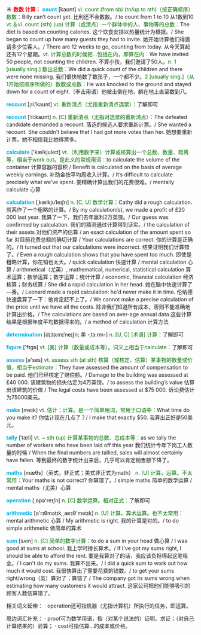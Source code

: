 ☀ <font color="red">**数数 计算：**</font>
<font color="sky blue">**count**</font> [kaʊnt] 
<font color="rgb(227, 108, 9)">vi. count (from sb) (to/up to sth)（按正确顺序）数数：</font>Billy can’t count yet. 比利还不会数数。/ to count from 1 to 10 从1数到10 <font color="rgb(227, 108, 9)">vt.＆vi. count (sth) (up) 计算（或清点）一个群体中的人、事物等的总数：</font>The diet is based on counting calories. 这个饮食安排以热量统计为根据。/ She began to count up how many guests they had to invite. 她开始计算他们得邀请多少位客人。/ There are 12 weeks to go, counting from today. 从今天算起还有12个星期。<font color="rgb(227, 108, 9)">vt. 计算总数的时候把…包括在内，即算在内：</font>We have invited 50 people, not counting the children. 不算小孩，我们邀请了50人。<font color="rgb(227, 108, 9)">n. 1 [usually sing.] 数出总数：</font>We did a quick count of the children and there were none missing. 我们很快地数了数孩子，一个都不少。<font color="rgb(227, 108, 9)">2 [usually sing.]（从1开始按顺序所做的）数数或点数：</font>He was knocked to the ground and stayed down for a count of eight.（拳击用语）他被击倒在地，躺在地上直至数到八。
           
<font color="sky blue">**recount**</font> [ˌri:ˈkaʊnt]
<font color="rgb(227, 108, 9)">vt. 重新清点（尤指重新清点选票）：</font>了解即可

<font color="sky blue">**recount**</font> [ˈri:kaʊnt]
<font color="rgb(227, 108, 9)">n. [C] 重新清点（尤指对选票的重新清点）：</font>The defeated candidate demanded a recount. 落选的候选人要求重新计票。/ She wanted a recount. She couldn't believe that I had got more votes than her. 她想要重新计票。她不相信我比她得票多。

<font color="sky blue">**calculate**</font> ['kælkjuleɪt] 
<font color="rgb(227, 108, 9)">vt.（利用数字来）计算或核算出一个总数、数量、距离等，相当于work out。是此义的常规用词：</font>to calculate the volume of the container 计算容器的容积 / Benefit is calculated on the basis of average weekly earnings. 补助金按平均周收入计算。/ It’s difficult to calculate precisely what we’ve spent. 要精确计算出我们的花费很难。/ mentally calculate 心算
           
<font color="sky blue">**calculation**</font> [ˌkælkjuˈleɪʃn]
<font color="rgb(227, 108, 9)">n. [C, U] 数学计算：</font>Cathy did a rough calculation. 凯茜作了一个粗略的计算。/ By my calculation(s), we made a profit of £20 000 last year. 我算了一下，我们去年赢利2万英镑。/ Our guess was confirmed by calculation. 我们的猜测通过计算得到证实。/ the calculation of their assets 对他们资产的估算 / an exact calculation of the amount spent so far 对目前花费总额的确切计算 / Your calculations are correct. 你的计算是正确的。/ It turned out that our calculations were incorrect. 结果证明我们计算错了。/ Even a rough calculation shows that you have spent too much. 即使是粗略计算，你花销也太大。/ quick calculation 快速计算 / mental calculation 心算 / arithmetical（尤英）, mathematical, numerical, statistical calculation 算术运算；数学运算；数字运算；统计计算 / economic, financial calculation 经济核算；财务核算 / She did a rapid calculation in her head. 她在脑中快速计算了—番。/ Leonard made a rapid calculation: he'd never make it in time. 伦纳德快速盘算了一下：他肯定赶不上了。/ We cannot make a precise calculation of the price until we have all the costs. 除非我们知道所有成本，否则不能准确地计算出价格。/ The calculations are based on aver-age annual data.这些计算结果是根据年度平均数据得来的。/ a method of calculation 计算方法
           
<font color="sky blue">**determination**</font> [dɪˌtɜ:mɪˈneɪʃn; 美 -ˌtɜ:rm-]
<font color="rgb(227, 108, 9)">n. [U, C] [术语] 计算：</font>了解即可

<font color="sky blue">**figure**</font> ['fɪɡə] 
<font color="rgb(227, 108, 9)">vt. [美] 计算（数量或成本等）。词义上相当于calculate：</font>了解即可

<font color="sky blue">**assess**</font> [ə'ses] 
<font color="rgb(227, 108, 9)">vt. assess sth (at sth) 核算（或核定、估算）某事物的数量或价值，相当于estimate：</font>They have assessed the amount of compensation to be paid. 他们已经核定了赔偿额。/ Damage to the building was assessed at £40 000. 该建筑物的损失估定为4万英镑。/ to assess the building’s value 估算出该建筑的价值 / The legal costs have been assessed at $75 000. 诉讼费估计为75000美元。

<font color="sky blue">**make**</font> [meɪk] 
<font color="rgb(227, 108, 9)">vt. 估计；计算。是一个简单用词，常用于口语中：</font>What time do you make it? 你估计现在几点了？/ I make that exactly $50. 我算出正好是50美元。
           
<font color="sky blue">**tally**</font> [ˈtæli]
<font color="rgb(227, 108, 9)">vt. ~ sth (up) 计算某事物的总数、总成本等：</font>as we tally the number of workers who have been laid off this year 我们统计今年下岗工人数量的时候 / When the final numbers are tallied, sales will almost certainly have fallen. 等到最终的数字统计出来后，几乎可以肯定销售额下降了。

<font color="sky blue">**maths**</font> [mæθs]（英式，非正式；美式非正式为math）
<font color="rgb(227, 108, 9)">n. [U] 计算，运算。不太常用：</font>Your maths is not correct? 你算错了。/ simple maths 简单的数学运算 / mental maths（尤美）心算

<font color="sky blue">**operation**</font> [͵ɒpə'reɪʃn] 
<font color="rgb(227, 108, 9)">n. [C] 数学运算。相对正式：</font>了解即可

<font color="sky blue">**arithmetic**</font> [ə'rɪθmətɪk,͵ærɪθ'metɪk] 
<font color="rgb(227, 108, 9)">n. [U] 计算，算术运算。也不太常用：</font>mental arithmetic 心算 / My arithmetic is right. 我的计算是对的。/ to do simple arithmetic 做简单的算术
           
<font color="sky blue">**sum**</font> [sʌm]
<font color="rgb(227, 108, 9)">n. [C] 简单的数字计算：</font>to do a sum in your head 做心算 / I was good at sums at school. 我上学时擅长算术。/ If I've got my sums right, I should be able to afford the rent. 要是我算对了的话，我应该负担得起这笔租金。/ I can't do my sums. 我算不出来。/ I did a quick sum to work out how much it would cost. 我很快算出了需要花费的钱数。/ to get your sums right/wrong（英）算对了；算错了 / The company got its sums wrong when estimating how many customers it would attract. 这家公司把他们能够吸引的顾客人数估算错了。

相关词义延伸：
· operation还可指机器（尤指计算机）所执行的任务，即运算。

周边词汇补充：
· proof可为数学用语，指（对某个说法的）证明、求证；（对自己计算结果的）验算；
· cost可指估算…的成本或价格。

